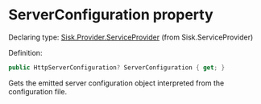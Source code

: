 <!--

Copyrights 2023 Sisk Framework - CypherPotato
Published under MIT license

!!! DO NOT EDIT THIS FILE !!!
This file was generated by a tool in the Sisk package. To edit the information in this documentation,
edit the XML documentation present in the Sisk source code.

-->


# ServerConfiguration property

Declaring type: [Sisk.Provider.ServiceProvider](/read?q=/contents/spec/Sisk.Provider.ServiceProvider.md) (from Sisk.ServiceProvider)


Definition:

```cs
public HttpServerConfiguration? ServerConfiguration { get; }
```

Gets the emitted server configuration object interpreted from the configuration file.

